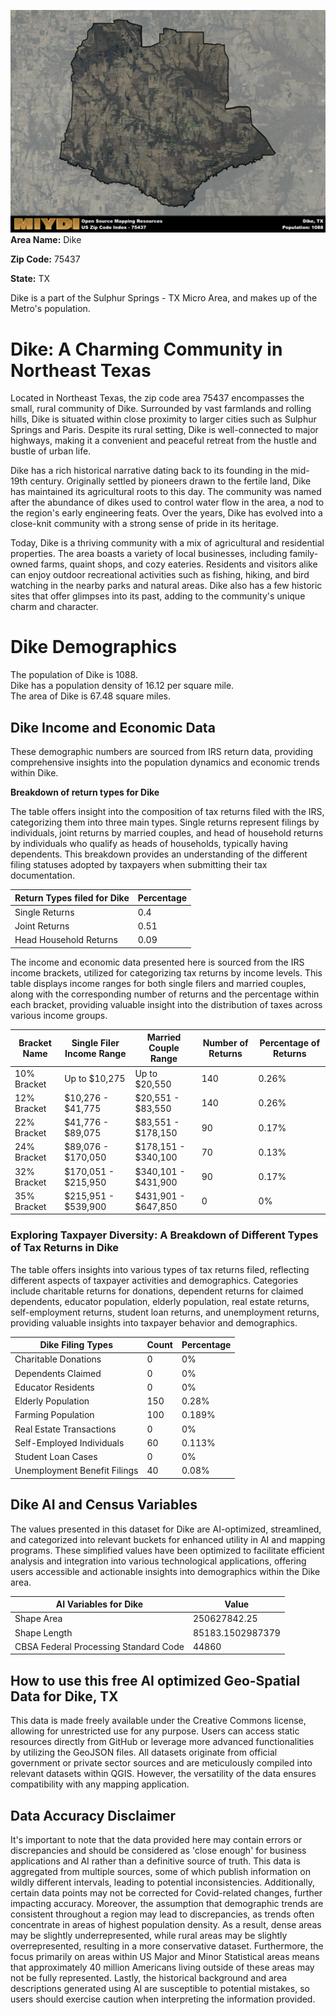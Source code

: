 ![Image Alt Text](../_images/75437.png)
**Area Name:** Dike

**Zip Code:** 75437

**State:** TX

Dike is a part of the Sulphur Springs - TX Micro Area, and makes up  of the Metro's population.  

# Dike: A Charming Community in Northeast Texas  

Located in Northeast Texas, the zip code area 75437 encompasses the small, rural community of Dike. Surrounded by vast farmlands and rolling hills, Dike is situated within close proximity to larger cities such as Sulphur Springs and Paris. Despite its rural setting, Dike is well-connected to major highways, making it a convenient and peaceful retreat from the hustle and bustle of urban life.

Dike has a rich historical narrative dating back to its founding in the mid-19th century. Originally settled by pioneers drawn to the fertile land, Dike has maintained its agricultural roots to this day. The community was named after the abundance of dikes used to control water flow in the area, a nod to the region's early engineering feats. Over the years, Dike has evolved into a close-knit community with a strong sense of pride in its heritage.

Today, Dike is a thriving community with a mix of agricultural and residential properties. The area boasts a variety of local businesses, including family-owned farms, quaint shops, and cozy eateries. Residents and visitors alike can enjoy outdoor recreational activities such as fishing, hiking, and bird watching in the nearby parks and natural areas. Dike also has a few historic sites that offer glimpses into its past, adding to the community's unique charm and character.

# Dike Demographics

The population of Dike is 1088.  
Dike has a population density of 16.12 per square mile.  
The area of Dike is 67.48 square miles.  

## Dike Income and Economic Data

These demographic numbers are sourced from IRS return data, providing comprehensive insights into the population dynamics and economic trends within Dike.

**Breakdown of return types for Dike**

The table offers insight into the composition of tax returns filed with the IRS, categorizing them into three main types. Single returns represent filings by individuals, joint returns by married couples, and head of household returns by individuals who qualify as heads of households, typically having dependents. This breakdown provides an understanding of the different filing statuses adopted by taxpayers when submitting their tax documentation.

| Return Types filed for Dike                              | Percentage          |
|----------------------------------------------------------|---------------------|
| Single Returns                                            | 0.4 |
| Joint Returns                                             | 0.51 |
| Head Household Returns                                    | 0.09 |

The income and economic data presented here is sourced from the IRS income brackets, utilized for categorizing tax returns by income levels. This table displays income ranges for both single filers and married couples, along with the corresponding number of returns and the percentage within each bracket, providing valuable insight into the distribution of taxes across various income groups.

| Bracket Name       | Single Filer Income Range | Married Couple Range | Number of Returns | Percentage of Returns |
|--------------------|----------------------------|----------------------|-------------------|-----------------------|
| 10% Bracket        | Up to $10,275              | Up to $20,550        | 140 | 0.26% |
| 12% Bracket        | $10,276 - $41,775          | $20,551 - $83,550    | 140 | 0.26% |
| 22% Bracket        | $41,776 - $89,075          | $83,551 - $178,150   | 90 | 0.17% |
| 24% Bracket        | $89,076 - $170,050         | $178,151 - $340,100  | 70 | 0.13% |
| 32% Bracket        | $170,051 - $215,950        | $340,101 - $431,900  | 90 | 0.17% |
| 35% Bracket        | $215,951 - $539,900        | $431,901 - $647,850  | 0 | 0% |

### Exploring Taxpayer Diversity: A Breakdown of Different Types of Tax Returns in Dike

The table offers insights into various types of tax returns filed, reflecting different aspects of taxpayer activities and demographics. Categories include charitable returns for donations, dependent returns for claimed dependents, educator population, elderly population, real estate returns, self-employment returns, student loan returns, and unemployment returns, providing valuable insights into taxpayer behavior and demographics.

| Dike Filing Types                    | Count | Percentage |
|--------------------------------------|-------|------------|
| Charitable Donations                 | 0 | 0% |
| Dependents Claimed                   | 0 | 0% |
| Educator Residents                   | 0 | 0% |
| Elderly Population                   | 150 | 0.28% |
| Farming Population                   | 100 | 0.189% |
| Real Estate Transactions             | 0 | 0% |
| Self-Employed Individuals            | 60 | 0.113% |
| Student Loan Cases                   | 0 | 0% |
| Unemployment Benefit Filings         | 40 | 0.08% |

## Dike AI and Census Variables

The values presented in this dataset for Dike are AI-optimized, streamlined, and categorized into relevant buckets for enhanced utility in AI and mapping programs. These simplified values have been optimized to facilitate efficient analysis and integration into various technological applications, offering users accessible and actionable insights into demographics within the Dike area.

| AI Variables for Dike | Value |
|-------------|-------|
| Shape Area | 250627842.25 |
| Shape Length | 85183.1502987379 |
| CBSA Federal Processing Standard Code | 44860 |

## How to use this free AI optimized Geo-Spatial Data for Dike, TX

This data is made freely available under the Creative Commons license, allowing for unrestricted use for any purpose. Users can access static resources directly from GitHub or leverage more advanced functionalities by utilizing the GeoJSON files. All datasets originate from official government or private sector sources and are meticulously compiled into relevant datasets within QGIS. However, the versatility of the data ensures compatibility with any mapping application.

## Data Accuracy Disclaimer
It's important to note that the data provided here may contain errors or discrepancies and should be considered as 'close enough' for business applications and AI rather than a definitive source of truth. This data is aggregated from multiple sources, some of which publish information on wildly different intervals, leading to potential inconsistencies. Additionally, certain data points may not be corrected for Covid-related changes, further impacting accuracy. Moreover, the assumption that demographic trends are consistent throughout a region may lead to discrepancies, as trends often concentrate in areas of highest population density. As a result, dense areas may be slightly underrepresented, while rural areas may be slightly overrepresented, resulting in a more conservative dataset. Furthermore, the focus primarily on areas within US Major and Minor Statistical areas means that approximately 40 million Americans living outside of these areas may not be fully represented. Lastly, the historical background and area descriptions generated using AI are susceptible to potential mistakes, so users should exercise caution when interpreting the information provided.
